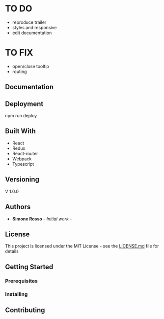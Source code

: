 # TO DO
* reproduce trailer
* styles and responsive
* edit documentation

# TO FIX
* open/close tooltip
* routing


## Documentation


## Deployment

npm run deploy

## Built With

* React
* Redux
* React-router
* Webpack
* Typescript

## Versioning

V 1.0.0

## Authors

* **Simone Rosso** - *Initial work* -


## License

This project is licensed under the MIT License - see the [LICENSE.md](LICENSE.md) file for details


## Getting Started


### Prerequisites


### Installing


## Contributing




